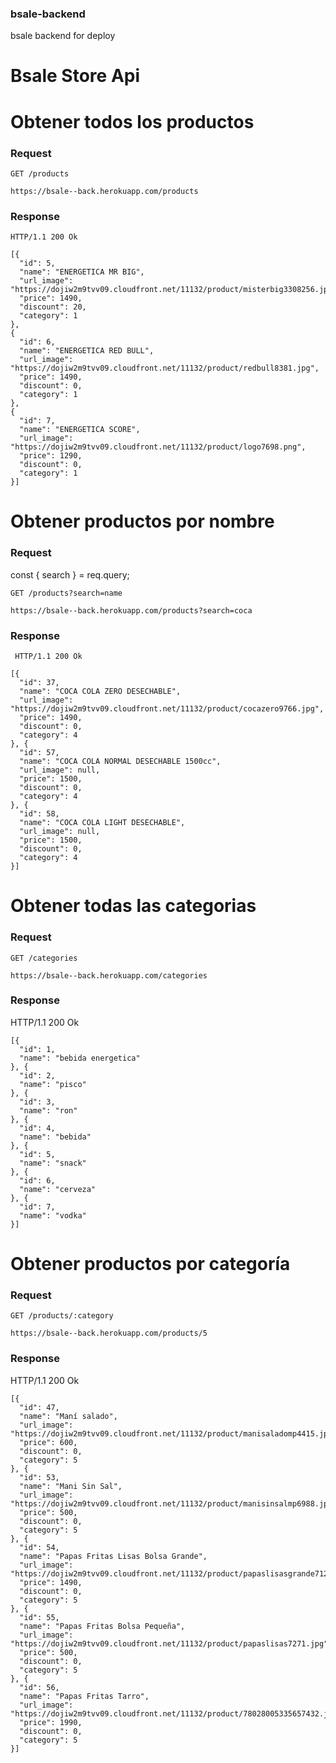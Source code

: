 ### bsale-backend
bsale backend for deploy

# Bsale Store Api

# Obtener todos los productos

### Request

`GET /products`

    https://bsale--back.herokuapp.com/products

### Response

    HTTP/1.1 200 Ok

    [{
      "id": 5,
      "name": "ENERGETICA MR BIG",
      "url_image": "https://dojiw2m9tvv09.cloudfront.net/11132/product/misterbig3308256.jpg",
      "price": 1490,
      "discount": 20,
      "category": 1
    }, 
    {
      "id": 6,
      "name": "ENERGETICA RED BULL",
      "url_image": "https://dojiw2m9tvv09.cloudfront.net/11132/product/redbull8381.jpg",
      "price": 1490,
      "discount": 0,
      "category": 1
    }, 
    {
      "id": 7,
      "name": "ENERGETICA SCORE",
      "url_image": "https://dojiw2m9tvv09.cloudfront.net/11132/product/logo7698.png",
      "price": 1290,
      "discount": 0,
      "category": 1
    }]
    
# Obtener productos por nombre

### Request

const { search } = req.query;

`GET /products?search=name`

    https://bsale--back.herokuapp.com/products?search=coca

### Response
    
     HTTP/1.1 200 Ok

    [{
      "id": 37,
      "name": "COCA COLA ZERO DESECHABLE",
      "url_image": "https://dojiw2m9tvv09.cloudfront.net/11132/product/cocazero9766.jpg",
      "price": 1490,
      "discount": 0,
      "category": 4
    }, {
      "id": 57,
      "name": "COCA COLA NORMAL DESECHABLE 1500cc",
      "url_image": null,
      "price": 1500,
      "discount": 0,
      "category": 4
    }, {
      "id": 58,
      "name": "COCA COLA LIGHT DESECHABLE",
      "url_image": null,
      "price": 1500,
      "discount": 0,
      "category": 4
    }]
    
# Obtener todas las categorias

### Request

`GET /categories`

    https://bsale--back.herokuapp.com/categories

### Response 

   HTTP/1.1 200 Ok

    [{
      "id": 1,
      "name": "bebida energetica"
    }, {
      "id": 2,
      "name": "pisco"
    }, {
      "id": 3,
      "name": "ron"
    }, {
      "id": 4,
      "name": "bebida"
    }, {
      "id": 5,
      "name": "snack"
    }, {
      "id": 6,
      "name": "cerveza"
    }, {
      "id": 7,
      "name": "vodka"
    }]
    
# Obtener productos por categoría

### Request

`GET /products/:category`

    https://bsale--back.herokuapp.com/products/5

### Response 

   HTTP/1.1 200 Ok

    [{
      "id": 47,
      "name": "Maní salado",
      "url_image": "https://dojiw2m9tvv09.cloudfront.net/11132/product/manisaladomp4415.jpg",
      "price": 600,
      "discount": 0,
      "category": 5
    }, {
      "id": 53,
      "name": "Mani Sin Sal",
      "url_image": "https://dojiw2m9tvv09.cloudfront.net/11132/product/manisinsalmp6988.jpg",
      "price": 500,
      "discount": 0,
      "category": 5
    }, {
      "id": 54,
      "name": "Papas Fritas Lisas Bolsa Grande",
      "url_image": "https://dojiw2m9tvv09.cloudfront.net/11132/product/papaslisasgrande7128.jpg",
      "price": 1490,
      "discount": 0,
      "category": 5
    }, {
      "id": 55,
      "name": "Papas Fritas Bolsa Pequeña",
      "url_image": "https://dojiw2m9tvv09.cloudfront.net/11132/product/papaslisas7271.jpg",
      "price": 500,
      "discount": 0,
      "category": 5
    }, {
      "id": 56,
      "name": "Papas Fritas Tarro",
      "url_image": "https://dojiw2m9tvv09.cloudfront.net/11132/product/78028005335657432.jpg",
      "price": 1990,
      "discount": 0,
      "category": 5
    }]
